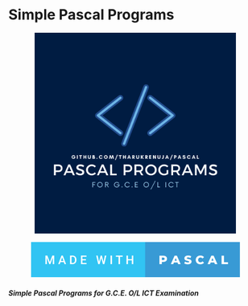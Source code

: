 # Simple Pascal Programs
<p align="middle">
  <img src="./etc/Pascal.png" width='400"'>
</p>
<p align="center">
  <a href="https://github.com/TharukRenuja/Pascal">
    <img src="./etc/made-with-pascal.svg">
  </a>
</p>
<p align="center">
  <h5>Simple Pascal Programs for G.C.E. O/L ICT Examination</h5>
</p>


